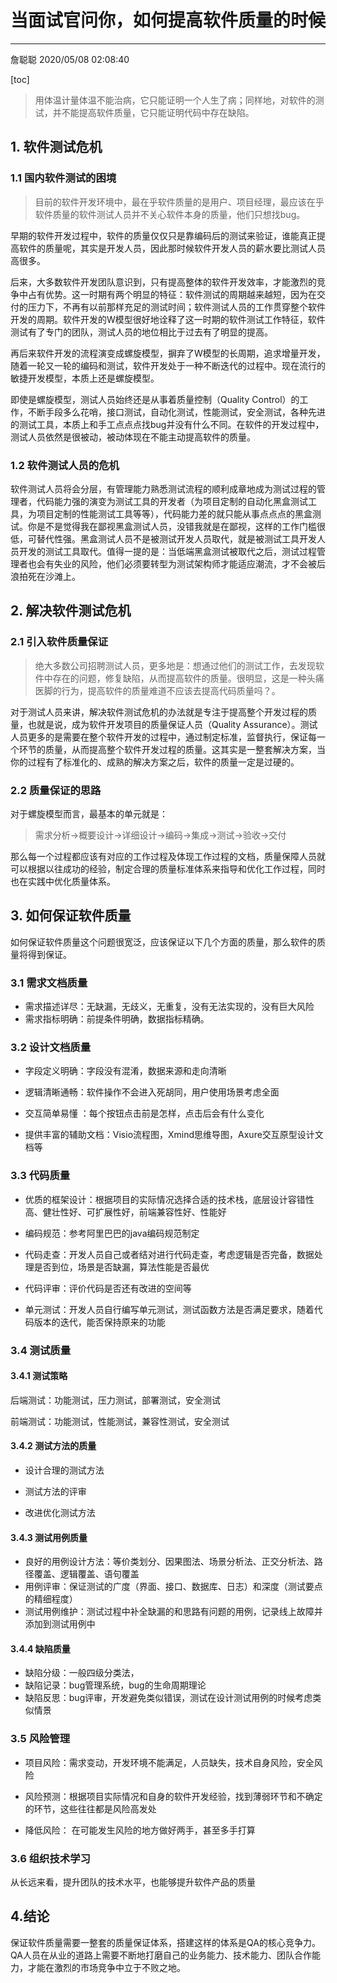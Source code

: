 # 当面试官问你，如何提高软件质量的时候

---

詹聪聪 2020/05/08 02:08:40 

[toc]

> 用体温计量体温不能治病，它只能证明一个人生了病；同样地，对软件的测试，并不能提高软件质量，它只能证明代码中存在缺陷。

## 1. 软件测试危机

### 1.1 国内软件测试的困境

> 目前的软件开发环境中，最在乎软件质量的是用户、项目经理，最应该在乎软件质量的软件测试人员并不关心软件本身的质量，他们只想找bug。

早期的软件开发过程中，软件的质量仅仅只是靠编码后的测试来验证，谁能真正提高软件的质量呢，其实是开发人员，因此那时候软件开发人员的薪水要比测试人员高很多。

后来，大多数软件开发团队意识到，只有提高整体的软件开发效率，才能激烈的竞争中占有优势。这一时期有两个明显的特征：软件测试的周期越来越短，因为在交付的压力下，不再有以前那样充足的测试时间；软件测试人员的工作贯穿整个软件开发的周期。软件开发的W模型很好地诠释了这一时期的软件测试工作特征，软件测试有了专门的团队，测试人员的地位相比于过去有了明显的提高。

再后来软件开发的流程演变成螺旋模型，摒弃了W模型的长周期，追求增量开发，随着一轮又一轮的编码和测试，软件开发处于一种不断迭代的过程中。现在流行的敏捷开发模型，本质上还是螺旋模型。

即使是螺旋模型，测试人员始终还是从事着质量控制（Quality Control）的工作，不断手段多么花哨，接口测试，自动化测试，性能测试，安全测试，各种先进的测试工具，本质上和手工点点点找bug并没有什么不同。在软件的开发过程中，测试人员依然是很被动，被动体现在不能主动提高软件的质量。

### 1.2 软件测试人员的危机

软件测试人员将会分层，有管理能力熟悉测试流程的顺利成章地成为测试过程的管理者，代码能力强的演变为测试工具的开发者（为项目定制的自动化黑盒测试工具，为项目定制的性能测试工具等等），代码能力差的就只能从事点点点的黑盒测试。你是不是觉得我在鄙视黑盒测试人员，没错我就是在鄙视，这样的工作门槛很低，可替代性强。黑盒测试人员不是被测试开发人员取代，就是被测试工具开发人员开发的测试工具取代。值得一提的是：当低端黑盒测试被取代之后，测试过程管理者也会有失业的风险，他们必须要转型为测试架构师才能适应潮流，才不会被后浪拍死在沙滩上。

## 2. 解决软件测试危机

### 2.1 引入软件质量保证

> 绝大多数公司招聘测试人员，更多地是：想通过他们的测试工作，去发现软件中存在的问题，修复缺陷，从而提高软件的质量。很明显，这是一种头痛医脚的行为，提高软件的质量难道不应该去提高代码质量吗？。

对于测试人员来讲，解决软件测试危机的办法就是专注于提高整个开发过程的质量，也就是说，成为软件开发项目的质量保证人员（Quality Assurance）。测试人员更多的是需要在整个软件开发的过程中，通过制定标准，监督执行，保证每一个环节的质量，从而提高整个软件开发过程的质量。这其实是一整套解决方案，当你的过程有了标准化的、成熟的解决方案之后，软件的质量一定是过硬的。

### 2.2 质量保证的思路

对于螺旋模型而言，最基本的单元就是：

> 需求分析->概要设计->详细设计->编码->集成->测试->验收->交付

那么每一个过程都应该有对应的工作过程及体现工作过程的文档，质量保障人员就可以根据以往成功的经验，制定合理的质量标准体系来指导和优化工作过程，同时也在实践中优化质量体系。

## 3. 如何保证软件质量

如何保证软件质量这个问题很宽泛，应该保证以下几个方面的质量，那么软件的质量将得到保证。

### 3.1 需求文档质量

- 需求描述详尽：无缺漏，无歧义，无重复，没有无法实现的，没有巨大风险
- 需求指标明确：前提条件明确，数据指标精确。

### 3.2 设计文档质量

- 字段定义明确：字段没有混淆，数据来源和走向清晰

- 逻辑清晰通畅：软件操作不会进入死胡同，用户使用场景考虑全面

- 交互简单易懂 ：每个按钮点击前是怎样，点击后会有什么变化
- 提供丰富的辅助文档：Visio流程图，Xmind思维导图，Axure交互原型设计文档等

### 3.3 代码质量

- 优质的框架设计：根据项目的实际情况选择合适的技术栈，底层设计容错性高、健壮性好、可扩展性好，前端兼容性好、性能好

- 编码规范：参考阿里巴巴的java编码规范制定
- 代码走查：开发人员自己或者结对进行代码走查，考虑逻辑是否完备，数据处理是否到位，场景是否缺漏，算法性能是否最优
- 代码评审：评价代码是否还有改进的空间等
- 单元测试：开发人员自行编写单元测试，测试函数方法是否满足要求，随着代码版本的迭代，能否保持原来的功能

### 3.4 测试质量

#### 3.4.1 测试策略

后端测试：功能测试，压力测试，部署测试，安全测试

前端测试：功能测试，性能测试，兼容性测试，安全测试

#### 3.4.2 测试方法的质量

- 设计合理的测试方法
- 测试方法的评审

- 改进优化测试方法

#### 3.4.3 测试用例质量 

- 良好的用例设计方法：等价类划分、因果图法、场景分析法、正交分析法、路径覆盖、逻辑覆盖、语句覆盖
- 用例评审：保证测试的广度（界面、接口、数据库、日志）和深度（测试要点的精细程度）
- 测试用例维护：测试过程中补全缺漏的和思路有问题的用例，记录线上故障并添加到测试用例中

#### 3.4.4 缺陷质量

- 缺陷分级：一般四级分类法，
- 缺陷记录：bug管理系统，bug的生命周期理论
- 缺陷反思：bug评审，开发避免类似错误，测试在设计测试用例的时候考虑类似情景

### 3.5 风险管理

- 项目风险：需求变动，开发环境不能满足，人员缺失，技术自身风险，安全风险

- 风险预测：根据项目实际情况和自身的软件开发经验，找到薄弱环节和不确定的环节，这些往往都是风险高发处

- 降低风险： 在可能发生风险的地方做好两手，甚至多手打算

### 3.6 组织技术学习

从长远来看，提升团队的技术水平，也能够提升软件产品的质量

## 4.结论

保证软件质量需要一整套的质量保证体系，搭建这样的体系是QA的核心竞争力。QA人员在从业的道路上需要不断地打磨自己的业务能力、技术能力、团队合作能力，才能在激烈的市场竞争中立于不败之地。

